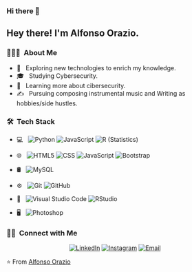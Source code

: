 ### Hi there 👋

<h2> Hey there! I'm Alfonso Orazio.</h2>

<h3> 👨🏻‍💻 &nbsp;About Me </h3>

- 🤔 &nbsp; Exploring new technologies to enrich my knowledge.
- 🎓 &nbsp; Studying Cybersecurity.
- 🌱 &nbsp; Learning more about cibersecurity.
- ✍️ &nbsp; Pursuing composing instrumental music and Writing as hobbies/side hustles.

<h3> 🛠 &nbsp;Tech Stack</h3>


- 💻 &nbsp;
  ![Python](https://img.shields.io/badge/-Python-333333?style=flat&logo=python)
  ![JavaScript](https://img.shields.io/badge/-JavaScript-333333?style=flat&logo=javascript)
  ![R (Statistics)](https://img.shields.io/badge/-R-333333?style=flat&logo=R&logoColor=276DC3)
- 🌐 &nbsp;
  ![HTML5](https://img.shields.io/badge/-HTML5-333333?style=flat&logo=HTML5)
  ![CSS](https://img.shields.io/badge/-CSS-333333?style=flat&logo=CSS3&logoColor=1572B6)
  ![JavaScript](https://img.shields.io/badge/-JavaScript-333333?style=flat&logo=javascript)
  ![Bootstrap](https://img.shields.io/badge/-Bootstrap-333333?style=flat&logo=bootstrap&logoColor=563D7C)
- 🛢 &nbsp;
  ![MySQL](https://img.shields.io/badge/-MySQL-333333?style=flat&logo=mysql)
- ⚙️ &nbsp;
  ![Git](https://img.shields.io/badge/-Git-333333?style=flat&logo=git)
  ![GitHub](https://img.shields.io/badge/-GitHub-333333?style=flat&logo=github)

- 🔧 &nbsp;
  ![Visual Studio Code](https://img.shields.io/badge/-Visual%20Studio%20Code-333333?style=flat&logo=visual-studio-code&logoColor=007ACC)
  ![RStudio](https://img.shields.io/badge/-RStudio-333333?style=flat&logo=rstudio)

- 🖥 &nbsp;
  ![Photoshop](https://img.shields.io/badge/-Photoshop-333333?style=flat&logo=adobe-photoshop)
  


<h3> 🤝🏻 &nbsp;Connect with Me </h3>

<p align="center">
<a href="https://www.linkedin.com/in/alfonso-orazio-artigas-0b052994/"><img alt="LinkedIn" src="https://img.shields.io/badge/LinkedIn-Alfonso%20Orazio-blue?style=flat-square&logo=linkedin"></a>
<a href="https://www.instagram.com/albatros_psy/?igsh=eDI3OWZqaTdsazRt"><img alt="Instagram" src="https://img.shields.io/badge/Instagram-albatros_psy-blue?style=flat-square&logo=instagram"></a>
<a href="mailto:alfonso.orazio@alumnos.ipleones.cl"><img alt="Email" src="https://img.shields.io/badge/Email-alfonso.orazio@alumnos.ipleones.cl-blue?style=flat-square&logo=gmail"></a>
</p>



⭐️ From [Alfonso Orazio](https://github.com/AOrazioA)
